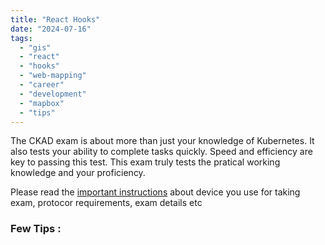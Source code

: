 ```yaml
---
title: "React Hooks"
date: "2024-07-16" 
tags:
  - "gis"
  - "react"
  - "hooks"
  - "web-mapping"
  - "career"
  - "development"
  - "mapbox"
  - "tips"
---
```


The CKAD exam is about more than just your knowledge of Kubernetes. It also tests your ability to complete tasks quickly. Speed ​​and efficiency are key to passing this test. This exam truly tests the pratical working knowledge and your proficiency.

Please read the [important instructions](https://docs.linuxfoundation.org/tc-docs/certification/tips-cka-and-ckad) about device you use for taking exam, protocor requirements, exam details etc 

### Few Tips :